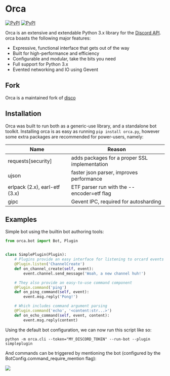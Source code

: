 # Orca

[![PyPI](https://img.shields.io/pypi/l/orca-py.svg)](https://pypi.python.org/pypi/orca.py/)
[![PyPI](https://img.shields.io/pypi/v/orca-py.svg)](https://pypi.python.org/pypi/orca.py/)
<!--[![TravisCI](https://img.shields.io/travis/b1naryth1ef/orca.svg)](https://travis-ci.org/VincentRPS/orca.py/) -->

Orca is an extensive and extendable Python 3.x library for the [Discord API](https://discord.com/developers/docs/intro). orca boasts the following major features:

- Expressive, functional interface that gets out of the way
- Built for high-performance and efficiency
- Configurable and modular, take the bits you need
- Full support for Python 3.x
- Evented networking and IO using Gevent

## Fork

Orca is a maintained fork of [disco](https://github.com/b1naryth1ef/disco)

## Installation

Orca was built to run both as a generic-use library, and a standalone bot toolkit. Installing orca is as easy as running `pip install orca.py`, however some extra packages are recommended for power-users, namely:

|Name|Reason|
|----|------|
|requests[security]|adds packages for a proper SSL implementation|
|ujson|faster json parser, improves performance|
|erlpack (2.x), earl-etf (3.x)|ETF parser run with the --encoder=etf flag|
|gipc|Gevent IPC, required for autosharding|

## Examples

Simple bot using the builtin bot authoring tools:

```python
from orca.bot import Bot, Plugin


class SimplePlugin(Plugin):
    # Plugins provide an easy interface for listening to orcard events
    @Plugin.listen('ChannelCreate')
    def on_channel_create(self, event):
        event.channel.send_message('Woah, a new channel huh!')

    # They also provide an easy-to-use command component
    @Plugin.command('ping')
    def on_ping_command(self, event):
        event.msg.reply('Pong!')

    # Which includes command argument parsing
    @Plugin.command('echo', '<content:str...>')
    def on_echo_command(self, event, content):
        event.msg.reply(content)
```

Using the default bot configuration, we can now run this script like so:

`python -m orca.cli --token="MY_DISCORD_TOKEN" --run-bot --plugin simpleplugin`

And commands can be triggered by mentioning the bot (configured by the BotConfig.command\_require\_mention flag):

![](http://i.imgur.com/Vw6T8bi.png)
